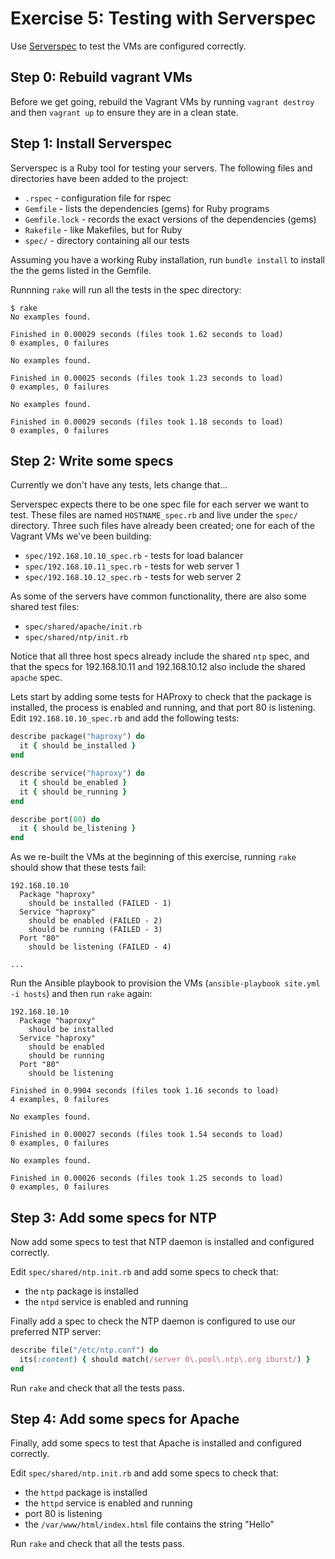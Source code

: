 # Exercise 5: Testing with Serverspec

Use [Serverspec](http://serverspec.org/) to test the VMs are configured correctly.


## Step 0: Rebuild vagrant VMs

Before we get going, rebuild the Vagrant VMs by running `vagrant destroy` and then `vagrant up` to ensure they are in a
clean state.

## Step 1: Install Serverspec

Serverspec is a Ruby tool for testing your servers. The following files and directories have been added to the project:

*   `.rspec` - configuration file for rspec
*   `Gemfile` - lists the dependencies (gems) for Ruby programs
*   `Gemfile.lock` - records the exact versions of the dependencies (gems)
*   `Rakefile` - like Makefiles, but for Ruby
*   `spec/` - directory containing all our tests

Assuming you have a working Ruby installation, run `bundle install` to install the the gems listed in the Gemfile.

Runnning `rake` will run all the tests in the spec directory:

```
$ rake
No examples found.

Finished in 0.00029 seconds (files took 1.62 seconds to load)
0 examples, 0 failures

No examples found.

Finished in 0.00025 seconds (files took 1.23 seconds to load)
0 examples, 0 failures

No examples found.

Finished in 0.00029 seconds (files took 1.18 seconds to load)
0 examples, 0 failures
```


## Step 2: Write some specs

Currently we don't have any tests, lets change that...

Serverspec expects there to be one spec file for each server we want to test. These files are named `HOSTNAME_spec.rb`
and live under the `spec/` directory. Three such files have already been created; one for each of the Vagrant VMs we've
been building:

*   `spec/192.168.10.10_spec.rb` - tests for load balancer
*   `spec/192.168.10.11_spec.rb` - tests for web server 1
*   `spec/192.168.10.12_spec.rb` - tests for web server 2

As some of the servers have common functionality, there are also some shared test files:

*   `spec/shared/apache/init.rb`
*   `spec/shared/ntp/init.rb`

Notice that all three host specs already include the shared `ntp` spec, and that the specs for 192.168.10.11 and
192.168.10.12 also include the shared `apache` spec.

Lets start by adding some tests for HAProxy to check that the package is installed, the process is enabled and running,
and that port 80 is listening. Edit `192.168.10.10_spec.rb` and add the following tests:

```ruby
describe package("haproxy") do
  it { should be_installed }
end

describe service("haproxy") do
  it { should be_enabled }
  it { should be_running }
end

describe port(80) do
  it { should be_listening }
end
```

As we re-built the VMs at the beginning of this exercise, running `rake` should show that these tests fail:

```
192.168.10.10
  Package "haproxy"
    should be installed (FAILED - 1)
  Service "haproxy"
    should be enabled (FAILED - 2)
    should be running (FAILED - 3)
  Port "80"
    should be listening (FAILED - 4)

...
```

Run the Ansible playbook to provision the VMs (`ansible-playbook site.yml -i hosts`) and then run `rake` again:

```
192.168.10.10
  Package "haproxy"
    should be installed
  Service "haproxy"
    should be enabled
    should be running
  Port "80"
    should be listening

Finished in 0.9904 seconds (files took 1.16 seconds to load)
4 examples, 0 failures

No examples found.

Finished in 0.00027 seconds (files took 1.54 seconds to load)
0 examples, 0 failures

No examples found.

Finished in 0.00026 seconds (files took 1.25 seconds to load)
0 examples, 0 failures
```


## Step 3: Add some specs for NTP

Now add some specs to test that NTP daemon is installed and configured correctly.

Edit `spec/shared/ntp.init.rb` and add some specs to check that:

*   the `ntp` package is installed
*   the `ntpd` service is enabled and running

Finally add a spec to check the NTP daemon is configured to use our preferred NTP server:

```ruby
describe file("/etc/ntp.conf") do
  its(:content) { should match(/server 0\.pool\.ntp\.org iburst/) }
end
```

Run `rake` and check that all the tests pass.


## Step 4: Add some specs for Apache

Finally, add some specs to test that Apache is installed and configured correctly.

Edit `spec/shared/ntp.init.rb` and add some specs to check that:

*   the `httpd` package is installed
*   the `httpd` service is enabled and running
*   port 80 is listening
*   the `/var/www/html/index.html` file contains the string "Hello"

Run `rake` and check that all the tests pass.
